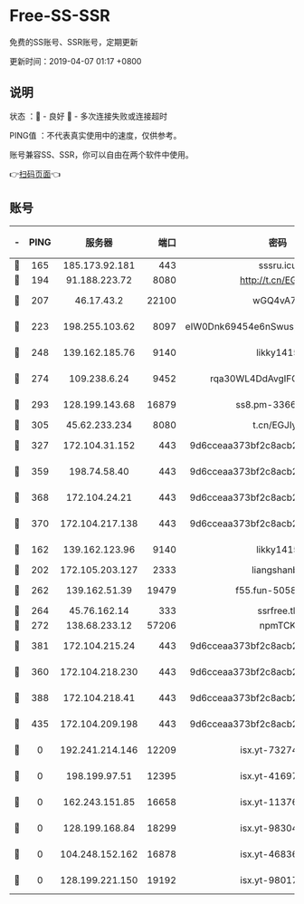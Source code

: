 # Free-SS-SSR

免费的SS账号、SSR账号，定期更新

更新时间：2019-04-07 01:17 +0800

## 说明

状态     ：🙂 - 良好 🙁 - 多次连接失败或连接超时

PING值   ：不代表真实使用中的速度，仅供参考。

账号兼容SS、SSR，你可以自由在两个软件中使用。

👉[扫码页面](https://liesauer.github.io/Free-SS-SSR/)👈

## 账号

|-|PING|服务器|端口|密码|加密方式|区域|
|:----:|:----:|:-----:|-----:|:----:|:----:|:----:|
|🙂|165|185.173.92.181|443|sssru.icu|rc4-md5|RU|
|🙂|194|91.188.223.72|8080|http://t.cn/EGJIyrl|rc4-md5|RU|
|🙂|207|46.17.43.2|22100|wGQ4vA7D|aes-256-gcm|RU|
|🙂|223|198.255.103.62|8097|eIW0Dnk69454e6nSwuspv9DmS201tQ0D|aes-256-cfb|US|
|🙂|248|139.162.185.76|9140|likky1415|aes-256-cfb|DE|
|🙂|274|109.238.6.24|9452|rqa30WL4DdAvgIFG6Fs3znzTa|aes-256-cfb|FR|
|🙂|293|128.199.143.68|16879|ss8.pm-33663366|aes-256-cfb|SG|
|🙂|305|45.62.233.234|8080|t.cn/EGJIyrl|rc4-md5|CA|
|🙂|327|172.104.31.152|443|9d6cceaa373bf2c8acb22e60b6a58be6|aes-256-cfb|US|
|🙂|359|198.74.58.40|443|9d6cceaa373bf2c8acb22e60b6a58be6|aes-256-cfb|US|
|🙂|368|172.104.24.21|443|9d6cceaa373bf2c8acb22e60b6a58be6|aes-256-cfb|US|
|🙂|370|172.104.217.138|443|9d6cceaa373bf2c8acb22e60b6a58be6|aes-256-cfb|US|
|🙂|162|139.162.123.96|9140|likky1415|aes-256-cfb|JP|
|🙂|202|172.105.203.127|2333|liangshanbo|chacha20|JP|
|🙂|262|139.162.51.39|19479|f55.fun-50586096|aes-256-cfb|SG|
|🙂|264|45.76.162.14|333|ssrfree.tk|rc4|SG|
|🙂|272|138.68.233.12|57206|npmTCK|rc4-md5|US|
|🙂|381|172.104.215.24|443|9d6cceaa373bf2c8acb22e60b6a58be6|aes-256-cfb|US|
|🙁|360|172.104.218.230|443|9d6cceaa373bf2c8acb22e60b6a58be6|aes-256-cfb|US|
|🙁|388|172.104.218.41|443|9d6cceaa373bf2c8acb22e60b6a58be6|aes-256-cfb|US|
|🙁|435|172.104.209.198|443|9d6cceaa373bf2c8acb22e60b6a58be6|aes-256-cfb|US|
|🙁|0|192.241.214.146|12209|isx.yt-73274152|aes-256-cfb|US|
|🙁|0|198.199.97.51|12395|isx.yt-41697089|aes-256-cfb|US|
|🙁|0|162.243.151.85|16658|isx.yt-11376029|aes-256-cfb|US|
|🙁|0|128.199.168.84|18299|isx.yt-98304416|aes-256-cfb|SG|
|🙁|0|104.248.152.162|16878|isx.yt-46836343|aes-256-cfb|SG|
|🙁|0|128.199.221.150|19192|isx.yt-98017848|aes-256-cfb|SG|
